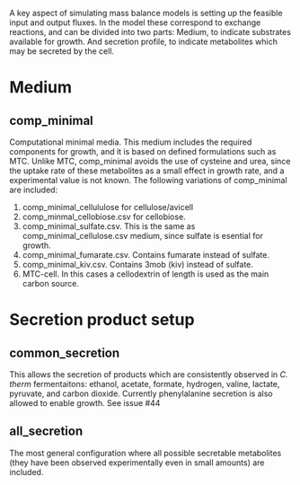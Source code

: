 A key aspect of simulating mass balance models is setting up the feasible input and output fluxes. In the model these correspond to exchange reactions, and can be divided into two parts: Medium, to indicate substrates available for growth. And secretion profile, to indicate metabolites which may be secreted by the cell.

# Medium
## comp\_minimal
Computational minimal media. This medium includes the required components for growth, and it is based on defined formulations such as MTC. Unlike MTC, comp\_minimal avoids the use of cysteine and urea, since the uptake rate of these metabolites as a small effect in growth rate, and a experimental value is not known.
The following variations of comp\_minimal are included:

1. comp\_minimal\_cellululose for cellulose/avicell 
2. comp\_minmal\_cellobiose.csv for cellobiose.
3. comp\_minimal\_sulfate.csv. This is the same as comp\_minimal\_cellulose.csv medium, since sulfate is esential for growth.
4. comp\_minimal\_fumarate.csv. Contains fumarate instead of sulfate.
5. comp\_minimal\_kiv.csv. Contains 3mob (kiv) instead of sulfate.
6. MTC-cell<x>. In this cases a cellodextrin of length <x> is used as the main carbon source.

# Secretion product setup
## common_secretion
This allows the secretion of products which are consistently observed in _C. therm_ fermentaitons:
ethanol, acetate, formate, hydrogen, valine, lactate, pyruvate, and carbon dioxide. Currently phenylalanine secretion is also allowed to enable growth.  See issue #44

## all_secretion
The most general configuration where all possible secretable metabolites (they have been observed experimentally even in small amounts) are included. 
